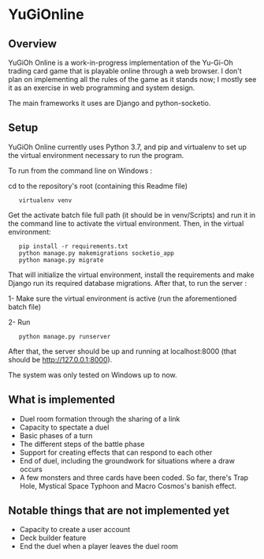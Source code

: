 # YuGiOnline

## Overview

YuGiOh Online is a work-in-progress implementation of the Yu-Gi-Oh trading card
game that is playable online through a web browser. I don't plan on
implementing all the rules of the game as it stands now; I mostly see it as an
exercise in web programming and system design. 

The main frameworks it uses are Django and python-socketio.

## Setup 

YuGiOh Online currently uses Python 3.7, and pip and virtualenv to set up the
virtual environment necessary to run the program. 

To run from the command line on Windows :

cd to the repository's root (containing this Readme file)
```
   virtualenv venv
```
Get the activate batch file full path (it should be in venv/Scripts) and run it in the command line to activate the virtual environment. 
Then, in the virtual environment:
```
   pip install -r requirements.txt
   python manage.py makemigrations socketio_app
   python manage.py migrate
```
That will initialize the virtual environment, install the requirements and make Django run its required database
migrations. After that, to run the server :

1- Make sure the virtual environment is active (run the aforementioned batch
file)

2- Run 
```
   python manage.py runserver
```
After that, the server should be up and running at localhost:8000 (that should
be http://127.0.0.1:8000).

The system was only tested on Windows up to now.

## What is implemented

- Duel room formation through the sharing of a link
- Capacity to spectate a duel
- Basic phases of a turn 
- The different steps of the battle phase
- Support for creating effects that can respond to each other
- End of duel, including the groundwork for situations where a draw occurs
- A few monsters and three cards have been coded. So far, there's Trap Hole, Mystical Space Typhoon and Macro Cosmos's banish effect.

## Notable things that are not implemented yet

- Capacity to create a user account
- Deck builder feature
- End the duel when a player leaves the duel room

